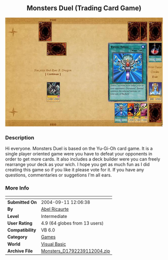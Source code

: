 ﻿<div align="center">

## Monsters Duel \(Trading Card Game\)

<img src="PIC20049151656521709.jpg">
</div>

### Description

Hi everyone. Monsters Duel is based on the Yu-Gi-Oh card game. It is a single player oriented game were you have to defeat your opponents in order to get more cards. It also includes a deck builder were you can freely rearrange your deck as your wich. I hope you get as much fun as I did creating this game so if you like it please vote for it. If you have any questions, commentaries or suggetions I'm all ears.
 
### More Info
 


<span>             |<span>
---                |---
**Submitted On**   |2004-09-11 12:06:38
**By**             |[Abel Ricaurte](https://github.com/Planet-Source-Code/PSCIndex/blob/master/ByAuthor/abel-ricaurte.md)
**Level**          |Intermediate
**User Rating**    |4.9 (64 globes from 13 users)
**Compatibility**  |VB 6\.0
**Category**       |[Games](https://github.com/Planet-Source-Code/PSCIndex/blob/master/ByCategory/games__1-38.md)
**World**          |[Visual Basic](https://github.com/Planet-Source-Code/PSCIndex/blob/master/ByWorld/visual-basic.md)
**Archive File**   |[Monsters\_D1792239112004\.zip](https://github.com/Planet-Source-Code/abel-ricaurte-monsters-duel-trading-card-game__1-56126/archive/master.zip)









